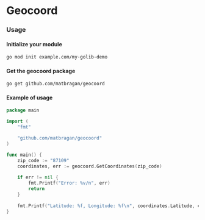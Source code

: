 # Geocoord

### Usage
#### Initialize your module
```sh
go mod init example.com/my-golib-demo
```

#### Get the geocoord package
```sh
go get github.com/matbragan/geocoord
```

#### Example of usage
```go
package main

import (
    "fmt"

    "github.com/matbragan/geocoord"
)

func main() {
    zip_code := "87109"
    coordinates, err := geocoord.GetCoordinates(zip_code)
    
    if err != nil {
        fmt.Printf("Error: %v/n", err)
        return
    }
    
    fmt.Printf("Latitude: %f, Longitude: %f\n", coordinates.Latitude, coordinates.Longitude)
}
```
